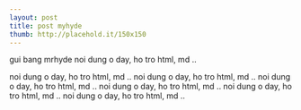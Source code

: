 ```yaml
---
layout: post
title: post myhyde
thumb: http://placehold.it/150x150
---
```

gui bang mrhyde
noi dung o day, ho tro html, md ..
<!--more-->
noi dung o day, ho tro html, md ..
noi dung o day, ho tro html, md ..
noi dung o day, ho tro html, md ..
noi dung o day, ho tro html, md ..
noi dung o day, ho tro html, md ..
noi dung o day, ho tro html, md ..